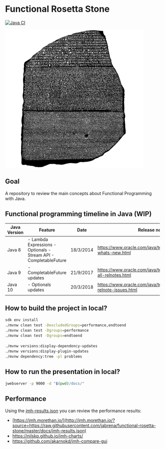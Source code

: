 # Functional Rosetta Stone

[![Java CI](https://github.com/jabrena/functional-rosetta-stone/actions/workflows/maven.yml/badge.svg)](https://github.com/jabrena/functional-rosetta-stone/actions/workflows/maven.yml)

![](./docs/rosetta_stone.png)

## Goal

A repository to review the main concepts about Functional Programming with Java.

## Functional programming timeline in Java (WIP)

| Java Version | Feature                                                           | Date      | Release notes                                                          |
|--------------|-------------------------------------------------------------------|-----------|------------------------------------------------------------------------|
| Java 8       | - Lambda Expressions - Optionals - Stream API - CompletableFuture | 18/3/2014 | https://www.oracle.com/java/technologies/javase/8-whats-new.html       |
| Java 9       | - CompletableFuture updates                                       | 21/9/2017 | https://www.oracle.com/java/technologies/javase/9-all-relnotes.html    |
| Java 10      | - Optionals updates                                               | 20/3/2018 | https://www.oracle.com/java/technologies/javase/10-relnote-issues.html |
|              |                                                                   |           |                                                                        |



## How to build the project in local?

```bash
sdk env install
./mvnw clean test -DexcludedGroups=performance,endtoend
./mvnw clean test -Dgroups=performance
./mvnw clean test -Dgroups=endtoend

./mvnw versions:display-dependency-updates
./mvnw versions:display-plugin-updates
./mvnw dependency:tree -pl problems 
```

## How to run the presentation in local?

```bash
jwebserver -p 9000 -d "$(pwd)/docs/"
```

## Performance

Using the [jmh-results.json](https://github.com/jabrena/functional-rosetta-stone/blob/master/docs/jmh-results.json) 
you can review the performance results: 

- [https://jmh.morethan.io/](http://jmh.morethan.io/?source=https://raw.githubusercontent.com/jabrena/functional-rosetta-stone/master/docs/jmh-results.json)
- https://nilskp.github.io/jmh-charts/
- https://github.com/akarnokd/jmh-compare-gui

